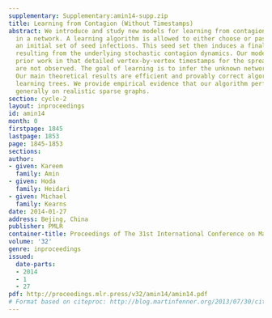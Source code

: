```yaml
---
supplementary: Supplementary:amin14-supp.zip
title: Learning from Contagion (Without Timestamps)
abstract: We introduce and study new models for learning from contagion processes
  in a network. A learning algorithm is allowed to either choose or passively observe
  an initial set of seed infections. This seed set then induces a final set of infections
  resulting from the underlying stochastic contagion dynamics. Our models differ from
  prior work in that detailed vertex-by-vertex timestamps for the spread of the contagion
  are not observed. The goal of learning is to infer the unknown network structure.
  Our main theoretical results are efficient and provably correct algorithms for exactly
  learning trees. We provide empirical evidence that our algorithm performs well more
  generally on realistic sparse graphs.
section: cycle-2
layout: inproceedings
id: amin14
month: 0
firstpage: 1845
lastpage: 1853
page: 1845-1853
sections: 
author:
- given: Kareem
  family: Amin
- given: Hoda
  family: Heidari
- given: Michael
  family: Kearns
date: 2014-01-27
address: Bejing, China
publisher: PMLR
container-title: Proceedings of The 31st International Conference on Machine Learning
volume: '32'
genre: inproceedings
issued:
  date-parts:
  - 2014
  - 1
  - 27
pdf: http://proceedings.mlr.press/v32/amin14/amin14.pdf
# Format based on citeproc: http://blog.martinfenner.org/2013/07/30/citeproc-yaml-for-bibliographies/
---
```

